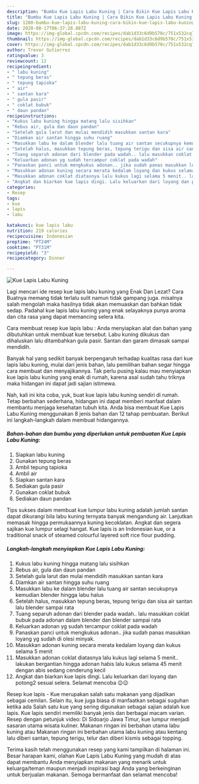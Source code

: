 ```yaml
---
description: "Bumbu Kue Lapis Labu Kuning | Cara Bikin Kue Lapis Labu Kuning Yang Lezat"
title: "Bumbu Kue Lapis Labu Kuning | Cara Bikin Kue Lapis Labu Kuning Yang Lezat"
slug: 1280-bumbu-kue-lapis-labu-kuning-cara-bikin-kue-lapis-labu-kuning-yang-lezat
date: 2020-08-17T06:37:28.887Z
image: https://img-global.cpcdn.com/recipes/dab1d33c6d9b570c/751x532cq70/kue-lapis-labu-kuning-foto-resep-utama.jpg
thumbnail: https://img-global.cpcdn.com/recipes/dab1d33c6d9b570c/751x532cq70/kue-lapis-labu-kuning-foto-resep-utama.jpg
cover: https://img-global.cpcdn.com/recipes/dab1d33c6d9b570c/751x532cq70/kue-lapis-labu-kuning-foto-resep-utama.jpg
author: Trevor Gutierrez
ratingvalue: 3
reviewcount: 12
recipeingredient:
- " labu kuning"
- " tepung beras"
- " tepung tapioka"
- " air"
- " santan kara"
- " gula pasir"
- " coklat bubuk"
- " daun pandan"
recipeinstructions:
- "Kukus labu kuning hingga matang lalu sisihkan"
- "Rebus air, gula dan daun pandan"
- "Setelah gula larut dan mulai mendidih masukkan santan kara"
- "Diamkan air santan hingga suhu ruang"
- "Masukkan labu ke dalam blender lalu tuang air santan secukupnya kemudian blender hingga labu halus"
- "Setelah halus, masukkan tepung beras, tepung terigu dan sisa air santan lalu blender sampai rata"
- "Tuang separuh adonan dari blender pada wadah.. lalu masukkan coklat bubuk pada adonan dalam blender dan blender sampai rata"
- "Keluarkan adonan yg sudah tercampur coklat pada wadah"
- "Panaskan panci untuk mengkukus adonan.. jika sudah panas masukkan loyang yg sudah di olesi minyak."
- "Masukkan adonan kuning secara merata kedalam loyang dan kukus selama 5 menit"
- "Masukkan adonan coklat diatasnya lalu kukus lagi selama 5 menit.. lakukan bergantian hingga adonan habis lalu kukus selama 45 menit dengan abis sedang cenderung kecil"
- "Angkat dan biarkan kue lapis dingi. Lalu keluarkan dari loyang dan potong2 sesuai selera. Selamat mencoba 😉😉"
categories:
- Resep
tags:
- kue
- lapis
- labu

katakunci: kue lapis labu 
nutrition: 219 calories
recipecuisine: Indonesian
preptime: "PT24M"
cooktime: "PT31M"
recipeyield: "3"
recipecategory: Dinner

---
```



![Kue Lapis Labu Kuning](https://img-global.cpcdn.com/recipes/dab1d33c6d9b570c/751x532cq70/kue-lapis-labu-kuning-foto-resep-utama.jpg)

Lagi mencari ide resep kue lapis labu kuning yang Enak Dan Lezat? Cara Buatnya memang tidak terlalu sulit namun tidak gampang juga. misalnya salah mengolah maka hasilnya tidak akan memuaskan dan bahkan tidak sedap. Padahal kue lapis labu kuning yang enak selayaknya punya aroma dan cita rasa yang dapat memancing selera kita.

Cara membuat resep kue lapis labu : Anda menyiapkan alat dan bahan yang dibutuhkan untuk membuat kue tersebut. Labu kuning dikukus dan dihaluskan lalu ditambahkan gula pasir. Santan dan garam dimasak sampai mendidih.

Banyak hal yang sedikit banyak berpengaruh terhadap kualitas rasa dari kue lapis labu kuning, mulai dari jenis bahan, lalu pemilihan bahan segar hingga cara membuat dan menyajikannya. Tak perlu pusing kalau mau menyiapkan kue lapis labu kuning yang enak di rumah, karena asal sudah tahu triknya maka hidangan ini dapat jadi sajian istimewa.


Nah, kali ini kita coba, yuk, buat kue lapis labu kuning sendiri di rumah. Tetap berbahan sederhana, hidangan ini dapat memberi manfaat dalam membantu menjaga kesehatan tubuh kita. Anda bisa membuat Kue Lapis Labu Kuning menggunakan 8 jenis bahan dan 12 tahap pembuatan. Berikut ini langkah-langkah dalam membuat hidangannya.

<!--inarticleads1-->

##### Bahan-bahan dan bumbu yang diperlukan untuk pembuatan Kue Lapis Labu Kuning:

1. Siapkan  labu kuning
1. Gunakan  tepung beras
1. Ambil  tepung tapioka
1. Ambil  air
1. Siapkan  santan kara
1. Sediakan  gula pasir
1. Gunakan  coklat bubuk
1. Sediakan  daun pandan


Tips sukses dalam membuat kue lumpur labu kuning adalah jumlah santan dapat dikurangi bila labu kuning ternyata banyak mengandung air. Lanjutkan memasak hingga permukaannya kuning kecoklatan. Angkat dan segera sajikan kue lumpur selagi hangat. Kue lapis is an Indonesian kue, or a traditional snack of steamed colourful layered soft rice flour pudding. 

<!--inarticleads2-->

##### Langkah-langkah menyiapkan Kue Lapis Labu Kuning:

1. Kukus labu kuning hingga matang lalu sisihkan
1. Rebus air, gula dan daun pandan
1. Setelah gula larut dan mulai mendidih masukkan santan kara
1. Diamkan air santan hingga suhu ruang
1. Masukkan labu ke dalam blender lalu tuang air santan secukupnya kemudian blender hingga labu halus
1. Setelah halus, masukkan tepung beras, tepung terigu dan sisa air santan lalu blender sampai rata
1. Tuang separuh adonan dari blender pada wadah.. lalu masukkan coklat bubuk pada adonan dalam blender dan blender sampai rata
1. Keluarkan adonan yg sudah tercampur coklat pada wadah
1. Panaskan panci untuk mengkukus adonan.. jika sudah panas masukkan loyang yg sudah di olesi minyak.
1. Masukkan adonan kuning secara merata kedalam loyang dan kukus selama 5 menit
1. Masukkan adonan coklat diatasnya lalu kukus lagi selama 5 menit.. lakukan bergantian hingga adonan habis lalu kukus selama 45 menit dengan abis sedang cenderung kecil
1. Angkat dan biarkan kue lapis dingi. Lalu keluarkan dari loyang dan potong2 sesuai selera. Selamat mencoba 😉😉


Resep kue lapis - Kue merupakan salah satu makanan yang dijadikan sebagai cemilan. Selain itu, kue juga biasa di manfaatkan sebagai suguhan ketika ada Salah satu kue yang sering digunakan sebagai sajian adalah kue lapis. Kue lapis sendiri memiliki banyak jenis dan berbagai macam varian. Resep dengan petunjuk video: Di Sidoarjo Jawa Timur, kue lumpur menjadi sasaran utama wisata kuliner. Makanan ringan ini berbahan utama labu kuning atau Makanan ringan ini berbahan utama labu kuning atau kentang lalu diberi santan, tepung terigu, telur dan diberi kismis sebagai topping. 

Terima kasih telah menggunakan resep yang kami tampilkan di halaman ini. Besar harapan kami, olahan Kue Lapis Labu Kuning yang mudah di atas dapat membantu Anda menyiapkan makanan yang menarik untuk keluarga/teman maupun menjadi inspirasi bagi Anda yang berkeinginan untuk berjualan makanan. Semoga bermanfaat dan selamat mencoba!
